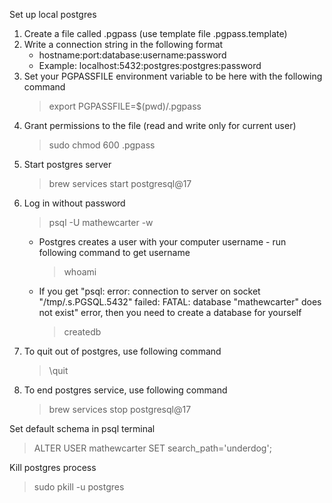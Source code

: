 Set up local postgres

1. Create a file called .pgpass (use template file .pgpass.template)
2. Write a connection string in the following format
    - hostname:port:database:username:password
    - Example: localhost:5432:postgres:postgres:password
3. Set your PGPASSFILE environment variable to be here with the following command
    > export PGPASSFILE=$(pwd)/.pgpass
4. Grant permissions to the file (read and write only for current user)
    > sudo chmod 600 .pgpass
5. Start postgres server
    > brew services start postgresql@17
5. Log in without password
    > psql -U mathewcarter -w
    - Postgres creates a user with your computer username - run following command to get username
        > whoami
    - If you get "psql: error: connection to server on socket "/tmp/.s.PGSQL.5432" failed: FATAL:  database "mathewcarter" does not exist" error, then you need to create a database for yourself
        > createdb
6. To quit out of postgres, use following command
    > \quit
7. To end postgres service, use following command
    > brew services stop postgresql@17

Set default schema in psql terminal
> ALTER USER mathewcarter SET search_path='underdog';

Kill postgres process
> sudo pkill -u postgres
